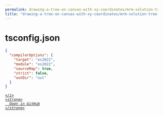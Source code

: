 ```yaml
---
permalink: drawing-a-tree-on-canvas-with-xy-coordinates/mrm-solution-tree---ep/tsconfig.json.html
title: "drawing-a-tree-on-canvas-with-xy-coordinates/mrm-solution-tree---ep/tsconfig.json"
---
```


# tsconfig.json
```json
{
  "compilerOptions": {
    "target": "es2022",
    "module": "es2022",
    "sourceMap": true,
    "strict": false,
    "outDir": "out"
  }
}

```
<div class="social open-gh-btn my-4">
  <a class="btn btn-github" href="https://github.com/mathsoftware/engineer/tree/main/representation/repsymo/2dp/mrm/feat/drawing-a-tree-on-canvas-with-xy-coordinates/mrm-solution-tree---ep/tsconfig.json" target="_blank">
    <i class="fab fa-github">
      
    </i>
    <strong>
      Open in GitHub
    </strong>
  </a>
</div>